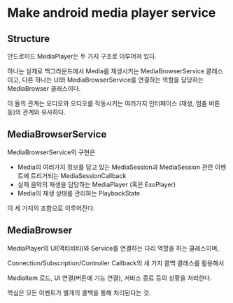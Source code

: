 # Make android media player service

## Structure

안드로이드 MediaPlayer는 두 가지 구조로 이루어져 있다.

하나는 실제로 백그라운드에서 Media를 재생시키는 MediaBrowserService 클래스이고,
다른 하나는 UI와 MediaBrowserService를 연결하는 역할을 담당하는 MediaBrowser 클래스이다.

이 둘의 관계는 오디오와 오디오를 작동시키는 여러가지 인터페이스 (재생, 멈춤 버튼 등)의 관계와 유사하다.

## MediaBrowserService

MediaBrowserService의 구현은 
- Media의 여러가지 정보를 담고 있는 MediaSession과 MediaSession 관련 이벤트에 트리거되는 MediaSessionCallback
- 실제 음악의 재생을 담당하는 MediaPlayer (혹은 ExoPlayer)
- Media의 재생 상태를 관리하는 PlaybackState

이 세 가지의 조합으로 이루어진다.

## MediaBrowser

MediaPlayer의 UI(액티비티)와 Service를 연결하는 다리 역할을 하는 클래스이며,

Connection/Subscription/Controller Callback의 세 가지 콜백 클래스를 활용해서 

MediaItem 로드, UI 연결(버튼에 기능 연결), 서비스 종료 등의 상황을 처리한다.

핵심은 모든 이벤트가 별개의 콜백을 통해 처리된다는 것.

